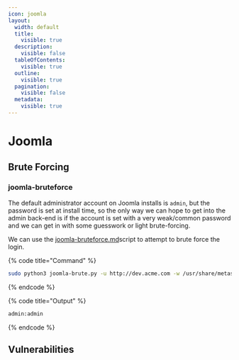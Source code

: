 ```yaml
---
icon: joomla
layout:
  width: default
  title:
    visible: true
  description:
    visible: false
  tableOfContents:
    visible: true
  outline:
    visible: true
  pagination:
    visible: false
  metadata:
    visible: true
---
```


# Joomla

## Brute Forcing

### joomla-bruteforce

The default administrator account on Joomla installs is `admin`, but the password is set at install time, so the only way we can hope to get into the admin back-end is if the account is set with a very weak/common password and we can get in with some guesswork or light brute-forcing.

We can use the [joomla-bruteforce.md](../../../toolbox/tooling/password-attacks/joomla-bruteforce.md "mention")script to attempt to brute force the login.

{% code title="Command" %}
```bash
sudo python3 joomla-brute.py -u http://dev.acme.com -w /usr/share/metasploit-framework/data/wordlists/http_default_pass.txt -usr admin
```
{% endcode %}

{% code title="Output" %}
```bash
admin:admin
```
{% endcode %}

## Vulnerabilities

